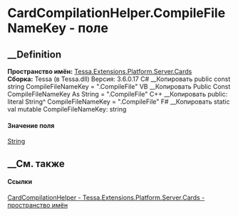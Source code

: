 # CardCompilationHelper.CompileFileNameKey - поле
##  __Definition
 **Пространство имён:**
[Tessa.Extensions.Platform.Server.Cards](N_Tessa_Extensions_Platform_Server_Cards.htm)  
 **Сборка:** Tessa (в Tessa.dll) Версия: 3.6.0.17
C# __Копировать
     public const string CompileFileNameKey = ".CompileFile"
VB __Копировать
     Public Const CompileFileNameKey As String = ".CompileFile"
C++ __Копировать
     public:
    literal String^ CompileFileNameKey = ".CompileFile"
F# __Копировать
     static val mutable CompileFileNameKey: string
#### Значение поля
[String](https://learn.microsoft.com/dotnet/api/system.string)
##  __См. также
#### Ссылки
[CardCompilationHelper -
](T_Tessa_Extensions_Platform_Server_Cards_CardCompilationHelper.htm)
[Tessa.Extensions.Platform.Server.Cards - пространство
имён](N_Tessa_Extensions_Platform_Server_Cards.htm)
